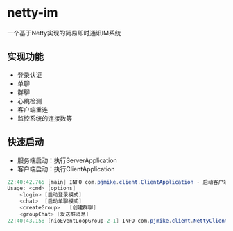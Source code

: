 # netty-im

一个基于Netty实现的简易即时通讯IM系统

## 实现功能

- 登录认证
- 单聊
- 群聊
- 心跳检测
- 客户端重连
- 监控系统的连接数等


## 快速启动
- 服务端启动：执行ServerApplication
- 客户端启动：执行ClientApplication

```java
22:40:42.765 [main] INFO com.pjmike.client.ClientApplication - 启动客户端成功,开启控制台线程...
Usage: <cmd> [options]
	<login>	[启动登录模式]
	<chat>	[启动单聊模式]
	<createGroup>	[创建群聊]
	<groupChat>	[发送群消息]
22:40:43.158 [nioEventLoopGroup-2-1] INFO com.pjmike.client.NettyClient - 连接服务端成功
```
